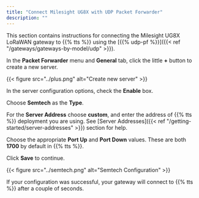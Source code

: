 ```yaml
---
title: "Connect Milesight UG8X with UDP Packet Forwarder"
description: ""
---
```


This section contains instructions for connecting the Milesight UG8X LoRaWAN gateway to {{% tts %}} using the [{{% udp-pf %}}]({{< ref "/gateways/gateways-by-model/udp" >}}).

<!--more-->

In the **Packet Forwarder** menu and **General** tab, click the little **+** button to create a new server.

{{< figure src="../plus.png" alt="Create new server" >}}

In the server configuration options, check the **Enable** box.

Choose **Semtech** as the **Type**.

For the **Server Address** choose **custom**, and enter the address of {{% tts %}} deployment you are using. See [Server Addresses]({{< ref "/getting-started/server-addresses" >}}) section for help.

Choose the appropriate **Port Up** and **Port Down** values. These are both **1700** by default in {{% tts %}}.

Click **Save** to continue.

{{< figure src="../semtech.png" alt="Semtech Configuration" >}}

If your configuration was successful, your gateway will connect to {{% tts %}} after a couple of seconds.
